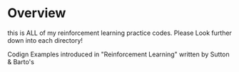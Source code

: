 # Overview

this is ALL of my reinforcement learning practice codes.
Please Look further down into each directory!


Codign Examples introduced in "Reinforcement Learning" written by Sutton & Barto's
